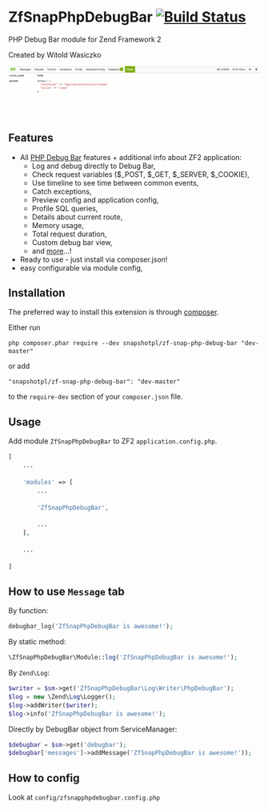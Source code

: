 ZfSnapPhpDebugBar [![Build Status](https://travis-ci.org/snapshotpl/ZfSnapPhpDebugBar.svg?branch=master)](https://travis-ci.org/snapshotpl/ZfSnapPhpDebugBar)
=================

PHP Debug Bar module for Zend Framework 2

Created by Witold Wasiczko

![PHP Debug Bar Messages](docs/img/demo.gif)

Features
--------

* All [PHP Debug Bar](http://phpdebugbar.com/) features + additional info about ZF2 application:
  * Log and debug directly to Debug Bar,
  * Check request variables ($_POST, $_GET, $_SERVER, $_COOKIE),
  * Use timeline to see time between common events,
  * Catch exceptions,
  * Preview config and application config,
  * Profile SQL queries,
  * Details about current route,
  * Memory usage,
  * Total request duration,
  * Custom debug bar view,
  * and [more](http://phpdebugbar.com/)...!
* Ready to use - just install via composer.json!
* easy configurable via module config,

Installation
------------

The preferred way to install this extension is through [composer](http://getcomposer.org/download/).

Either run

```
php composer.phar require --dev snapshotpl/zf-snap-php-debug-bar "dev-master"
```

or add

```
"snapshotpl/zf-snap-php-debug-bar": "dev-master"
```

to the `require-dev` section of your `composer.json` file.

Usage
-----

Add module `ZfSnapPhpDebugBar` to ZF2 `application.config.php`.

```php
[
    ...

    'modules' => [
        ...

        'ZfSnapPhpDebugBar',

        ...
    ],

    ...

]
```

How to use `Message` tab
------------------------

By function:

```php
debugbar_log('ZfSnapPhpDebugBar is awesome!');
```

By static method:

```php
\ZfSnapPhpDebugBar\Module::log('ZfSnapPhpDebugBar is awesome!');
```

By `Zend\Log`:

```php
$writer = $sm->get('ZfSnapPhpDebugBar\Log\Writer\PhpDebugBar');
$log = new \Zend\Log\Logger();
$log->addWriter($writer);
$log->info('ZfSnapPhpDebugBar is awesome!');
```

Directly by DebugBar object from ServiceManager:
```php
$debugbar = $sm->get('debugbar');
$debugbar['messages']->addMessage('ZfSnapPhpDebugBar is awesome!'));
```

How to config
-------------
Look at `config/zfsnapphpdebugbar.config.php`
